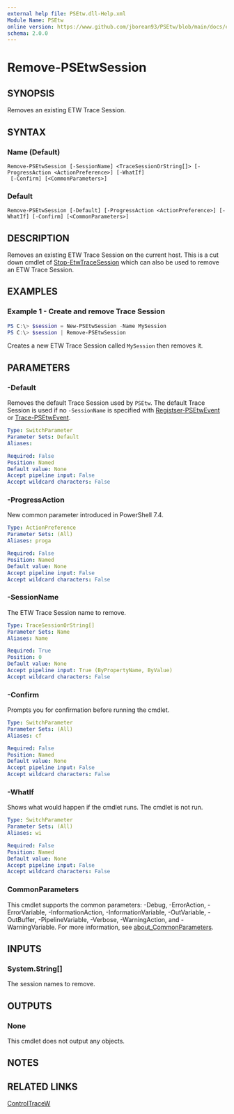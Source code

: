 ```yaml
---
external help file: PSEtw.dll-Help.xml
Module Name: PSEtw
online version: https://www.github.com/jborean93/PSEtw/blob/main/docs/en-US/Remove-PSEtwSession.md
schema: 2.0.0
---
```


# Remove-PSEtwSession

## SYNOPSIS
Removes an existing ETW Trace Session.

## SYNTAX

### Name (Default)
```
Remove-PSEtwSession [-SessionName] <TraceSessionOrString[]> [-ProgressAction <ActionPreference>] [-WhatIf]
 [-Confirm] [<CommonParameters>]
```

### Default
```
Remove-PSEtwSession [-Default] [-ProgressAction <ActionPreference>] [-WhatIf] [-Confirm] [<CommonParameters>]
```

## DESCRIPTION
Removes an existing ETW Trace Session on the current host.
This is a cut down cmdlet of [Stop-EtwTraceSession](https://learn.microsoft.com/en-us/powershell/module/eventtracingmanagement/stop-etwtracesession?view=windowsserver2022-ps) which can also be used to remove an ETW Trace Session.

## EXAMPLES

### Example 1 - Create and remove Trace Session
```powershell
PS C:\> $session = New-PSEtwSession -Name MySession
PS C:\> $session | Remove-PSEtwSession
```

Creates a new ETW Trace Session called `MySession` then removes it.

## PARAMETERS

### -Default
Removes the default Trace Session used by `PSEtw`.
The default Trace Session is used if no `-SessionName` is specified with [Registser-PSEtwEvent](./Register-PSEtwEvent.md) or [Trace-PSEtwEvent](./Trace-PSEtwEvent.md).

```yaml
Type: SwitchParameter
Parameter Sets: Default
Aliases:

Required: False
Position: Named
Default value: None
Accept pipeline input: False
Accept wildcard characters: False
```

### -ProgressAction
New common parameter introduced in PowerShell 7.4.

```yaml
Type: ActionPreference
Parameter Sets: (All)
Aliases: proga

Required: False
Position: Named
Default value: None
Accept pipeline input: False
Accept wildcard characters: False
```

### -SessionName
The ETW Trace Session name to remove.

```yaml
Type: TraceSessionOrString[]
Parameter Sets: Name
Aliases: Name

Required: True
Position: 0
Default value: None
Accept pipeline input: True (ByPropertyName, ByValue)
Accept wildcard characters: False
```

### -Confirm
Prompts you for confirmation before running the cmdlet.

```yaml
Type: SwitchParameter
Parameter Sets: (All)
Aliases: cf

Required: False
Position: Named
Default value: None
Accept pipeline input: False
Accept wildcard characters: False
```

### -WhatIf
Shows what would happen if the cmdlet runs. The cmdlet is not run.

```yaml
Type: SwitchParameter
Parameter Sets: (All)
Aliases: wi

Required: False
Position: Named
Default value: None
Accept pipeline input: False
Accept wildcard characters: False
```

### CommonParameters
This cmdlet supports the common parameters: -Debug, -ErrorAction, -ErrorVariable, -InformationAction, -InformationVariable, -OutVariable, -OutBuffer, -PipelineVariable, -Verbose, -WarningAction, and -WarningVariable. For more information, see [about_CommonParameters](http://go.microsoft.com/fwlink/?LinkID=113216).

## INPUTS

### System.String[]
The session names to remove.

## OUTPUTS

### None
This cmdlet does not output any objects.

## NOTES

## RELATED LINKS

[ControlTraceW](https://learn.microsoft.com/en-us/windows/win32/api/evntrace/nf-evntrace-controltracew)
